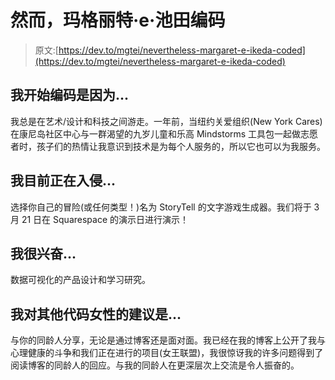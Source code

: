 # 然而，玛格丽特·e·池田编码

> 原文:[https://dev.to/mgtei/nevertheless-margaret-e-ikeda-coded](https://dev.to/mgtei/nevertheless-margaret-e-ikeda-coded)

## 我开始编码是因为...

我总是在艺术/设计和科技之间游走。一年前，当纽约关爱组织(New York Cares)在康尼岛社区中心与一群渴望的九岁儿童和乐高 Mindstorms 工具包一起做志愿者时，孩子们的热情让我意识到技术是为每个人服务的，所以它也可以为我服务。

## 我目前正在入侵...

选择你自己的冒险(或任何类型！)名为 StoryTell 的文字游戏生成器。我们将于 3 月 21 日在 Squarespace 的演示日进行演示！

## 我很兴奋...

数据可视化的产品设计和学习研究。

## 我对其他代码女性的建议是...

与你的同龄人分享，无论是通过博客还是面对面。我已经在我的博客上公开了我与心理健康的斗争和我们正在进行的项目(女王联盟)，我很惊讶我的许多问题得到了阅读博客的同龄人的回应。与我的同龄人在更深层次上交流是令人振奋的。